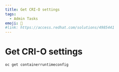 ```yaml
---
title: Get CRI-O settings
tags:
  - Admin Tasks
emoji: 🧹
#link: https://access.redhat.com/solutions/4985441
---
```


# Get CRI-O settings

```sh
oc get containerruntimeconfig
```
